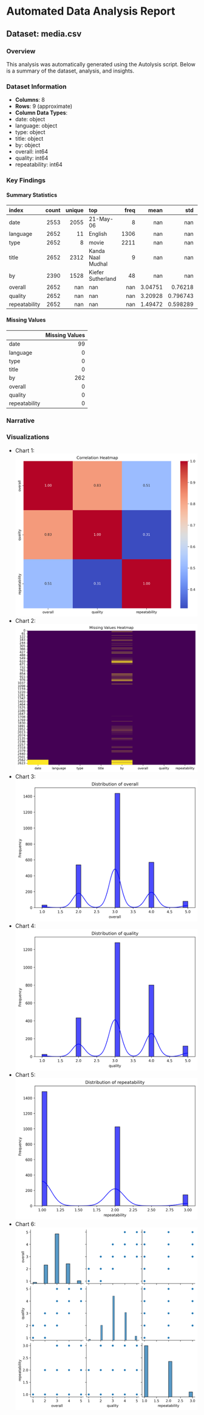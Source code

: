# Automated Data Analysis Report

## Dataset: media.csv

### Overview
This analysis was automatically generated using the Autolysis script. Below is a summary of the dataset, analysis, and insights.

### Dataset Information
- **Columns**: 8
- **Rows**: 9 (approximate)
- **Column Data Types**:
- date: object
- language: object
- type: object
- title: object
- by: object
- overall: int64
- quality: int64
- repeatability: int64


### Key Findings
#### Summary Statistics
| index         |   count |   unique | top               |   freq |      mean |        std |   min |   25% |   50% |   75% |   max |
|:--------------|--------:|---------:|:------------------|-------:|----------:|-----------:|------:|------:|------:|------:|------:|
| date          |    2553 |     2055 | 21-May-06         |      8 | nan       | nan        |   nan |   nan |   nan |   nan |   nan |
| language      |    2652 |       11 | English           |   1306 | nan       | nan        |   nan |   nan |   nan |   nan |   nan |
| type          |    2652 |        8 | movie             |   2211 | nan       | nan        |   nan |   nan |   nan |   nan |   nan |
| title         |    2652 |     2312 | Kanda Naal Mudhal |      9 | nan       | nan        |   nan |   nan |   nan |   nan |   nan |
| by            |    2390 |     1528 | Kiefer Sutherland |     48 | nan       | nan        |   nan |   nan |   nan |   nan |   nan |
| overall       |    2652 |      nan | nan               |    nan |   3.04751 |   0.76218  |     1 |     3 |     3 |     3 |     5 |
| quality       |    2652 |      nan | nan               |    nan |   3.20928 |   0.796743 |     1 |     3 |     3 |     4 |     5 |
| repeatability |    2652 |      nan | nan               |    nan |   1.49472 |   0.598289 |     1 |     1 |     1 |     2 |     3 |

#### Missing Values
|               |   Missing Values |
|:--------------|-----------------:|
| date          |               99 |
| language      |                0 |
| type          |                0 |
| title         |                0 |
| by            |              262 |
| overall       |                0 |
| quality       |                0 |
| repeatability |                0 |

### Narrative


### Visualizations
- Chart 1: ![Chart 1](./correlation_heatmap.png)
- Chart 2: ![Chart 2](./missing_values_heatmap.png)
- Chart 3: ![Chart 3](./distribution_overall.png)
- Chart 4: ![Chart 4](./distribution_quality.png)
- Chart 5: ![Chart 5](./distribution_repeatability.png)
- Chart 6: ![Chart 6](./pairplot.png)
